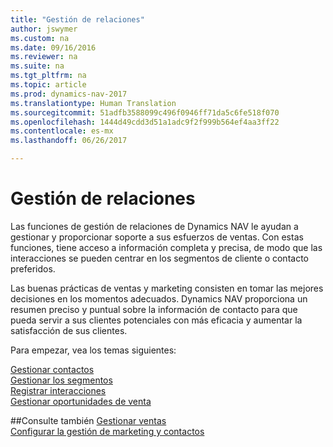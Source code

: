 ```yaml
---
title: "Gestión de relaciones"
author: jswymer
ms.custom: na
ms.date: 09/16/2016
ms.reviewer: na
ms.suite: na
ms.tgt_pltfrm: na
ms.topic: article
ms.prod: dynamics-nav-2017
ms.translationtype: Human Translation
ms.sourcegitcommit: 51adfb3588099c496f0946ff71da5c6fe518f070
ms.openlocfilehash: 1444d49cdd3d51a1adc9f2f999b564ef4aa3ff22
ms.contentlocale: es-mx
ms.lasthandoff: 06/26/2017

---
```

# <a name="relationship-management"></a>Gestión de relaciones
Las funciones de gestión de relaciones de Dynamics NAV le ayudan a gestionar y proporcionar soporte a sus esfuerzos de ventas. Con estas funciones, tiene acceso a información completa y precisa, de modo que las interacciones se pueden centrar en los segmentos de cliente o contacto preferidos.

Las buenas prácticas de ventas y marketing consisten en tomar las mejores decisiones en los momentos adecuados. Dynamics NAV proporciona un resumen preciso y puntual sobre la información de contacto para que pueda servir a sus clientes potenciales con más eficacia y aumentar la satisfacción de sus clientes.

Para empezar, vea los temas siguientes:

[Gestionar contactos](marketing-contacts.md)  
[Gestionar los segmentos](marketing-segments.md)  
[Registrar interacciones](marketing-interactions.md)  
[Gestionar oportunidades de venta](marketing-manage-sales-opportunities.md)

##<a name="see-also"></a>Consulte también
[Gestionar ventas](sales-manage-sales.md)  
[Configurar la gestión de marketing y contactos](marketing-setup-marketing.md)

